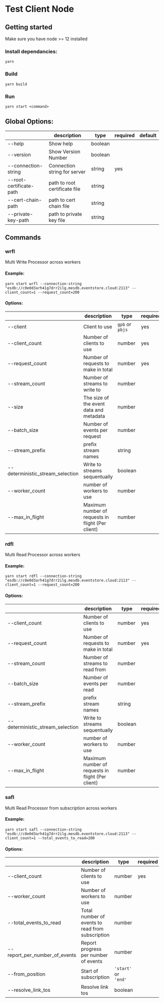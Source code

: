 # Test Client Node

## Getting started

Make sure you have node >= 12 installed

### Install dependancies:

```
yarn
```

### Build

```
yarn build
```

### Run

```
yarn start <command>
```

## Global Options:

|                         | description                   | type    | required | default |
| ----------------------- | ----------------------------- | ------- | -------- | ------- |
| --help                  | Show help                     | boolean |          |         |
| --version               | Show Version Number           | boolean |          |         |
| --connection-string     | Connection string for server  | string  | yes      |         |
| --root-certificate-path | path to root certificate file | string  |          |         |
| --cert-chain-path       | path to cert chain file       | string  |          |         |
| --private-key-path      | path to private key file      | string  |          |         |

## Commands

### wrfl

Multi Write Processor across workers

#### Example:

```
yarn start wrfl --connection-string "esdb://c0e0d3arh41g7drr2ilg.mesdb.eventstore.cloud:2113" --client_count=1 --request_count=200
```

#### Options:

|                                  | description                                       | type            | required | default       |
| -------------------------------- | ------------------------------------------------- | --------------- | -------- | ------------- |
| --client                         | Client to use                                     | `gpb` or `pbjs` | yes      | `gpb`         |
| --client_count                   | Number of clients to use                          | number          | yes      |               |
| --request_count                  | Number of requests to make in total               | number          | yes      |               |
| --stream_count                   | Number of streams to write to                     | number          |          | 1000          |
| --size                           | The size of the event data and metadata           | number          |          | 256           |
| --batch_size                     | Number of events per request                      | number          |          | 1             |
| --stream_prefix                  | prefix stream names                               | string          |          |               |
| --deterministic_stream_selection | Write to streams sequentually                     | boolean         |          | false         |
| --worker_count                   | number of workers to use                          | number          |          | cpu count - 1 |
| --max_in_flight                  | Maximum number of requests in flight (Per client) | number          |          | Infinity      |

### rdfl

Multi Read Processor across workers

#### Example:

```
yarn start rdfl --connection-string "esdb://c0e0d3arh41g7drr2ilg.mesdb.eventstore.cloud:2113" --client_count=1 --request_count=200
```

#### Options:

|                                  | description                                       | type    | required | default       |
| -------------------------------- | ------------------------------------------------- | ------- | -------- | ------------- |
| --client_count                   | Number of clients to use                          | number  | yes      |               |
| --request_count                  | Number of requests to make in total               | number  | yes      |               |
| --stream_count                   | Number of streams to read from                    | number  |          | 1000          |
| --batch_size                     | Number of events per read                         | number  |          | 1             |
| --stream_prefix                  | prefix stream names                               | string  |          |               |
| --deterministic_stream_selection | Write to streams sequentually                     | boolean |          | false         |
| --worker_count                   | number of workers to use                          | number  |          | cpu count - 1 |
| --max_in_flight                  | Maximum number of requests in flight (Per client) | number  |          | Infinity      |

### safl

Multi Read Processor from subscription across workers

#### Example:

```
yarn start safl --connection-string "esdb://c0e0d3arh41g7drr2ilg.mesdb.eventstore.cloud:2113" --client_count=1 --total_events_to_read=200
```

#### Options:

|                               | description                                      | type                 | required | default       |
| ----------------------------- | ------------------------------------------------ | -------------------- | -------- | ------------- |
| --client_count                | Number of clients to use                         | number               | yes      |               |
| --worker_count                | Number of workers to use                         | number               |          | cpu count - 1 |
| --total_events_to_read        | Total number of events to read from subscription | number               |          | 1000          |
| --report_per_number_of_events | Report progress per number of events             | number               |          | 1000          |
| --from_position               | Start of subscription                            | `'start'` or `'end'` |          | `'start'`     |
| --resolve_link_tos            | Resolve link tos                                 | boolean              |          | false         |
